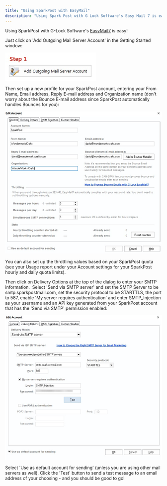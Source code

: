 ```yaml
---
title: "Using SparkPost with EasyMail"
description: "Using Spark Post with G Lock Software's Easy Mail 7 is easy Just click on Add Outgoing Mail Server Account in the Getting Started window Then set up a new profile for your Spark Post account entering your From Name Email address Reply E mail address and Organization name don't..."
---
```


Using SparkPost with G-Lock Software's [EasyMail7](http://easymail7.com) is easy!

Just click on 'Add Outgoing Mail Server Account' in the Getting Started window:

![](media/easy-mail/IRA_Dev_original.jpg)

Then set up a new profile for your SparkPost account, entering your From Name, Email address, Reply E-mail address and Organization name (don't worry about the Bounce E-mail address since SparkPost automatically handles Bounces for you):

![](media/easy-mail/IRA_Dev.jpg)

You can also set up the throttling values based on your SparkPost quota (see your Usage report under your Account settings for your SparkPost hourly and daily quota limits).

Then click on Delivery Options at the top of the dialog to enter your SMTP information.  Select 'Send via SMTP server' and set the SMTP Server to be smtp.sparkpostmail.com, set the security protocol to be STARTTLS, the port to 587, enable 'My server requires authentication' and enter SMTP_Injection as your username and an API key generated from your SparkPost account that has the 'Send via SMTP' permission enabled:

![](media/easy-mail/IRA_Dev-1.jpg)

Select 'Use as default account for sending' (unless you are using other mail servers as well). Click the 'Test' button to send a test message to an email address of your choosing - and you should be good to go!
